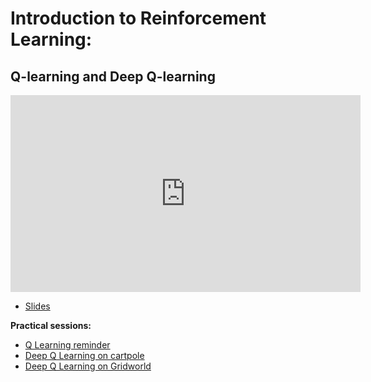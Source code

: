 # Introduction to Reinforcement Learning:
## Q-learning and Deep Q-learning

<iframe width="560" height="315" src="https://www.youtube.com/embed/C6NlqWIHJk8" title="YouTube video player" frameborder="0" allow="accelerometer; autoplay; clipboard-write; encrypted-media; gyroscope; picture-in-picture" allowfullscreen></iframe>

*   [Slides](slides/Introduction_DRL_DeepQLearning.pdf)

**Practical sessions:**

*   [Q Learning reminder](https://github.com/wikistat/AI-Frameworks/tree/master/IntroductionDeepReinforcementLearning/Q_Learning.ipynb)
*   [Deep Q Learning on cartpole](https://github.com/wikistat/AI-Frameworks/tree/master/IntroductionDeepReinforcementLearning/Deep_Q_Learning_CartPole.ipynb)
*   [Deep Q Learning on Gridworld](https://github.com/wikistat/AI-Frameworks/tree/master/IntroductionDeepReinforcementLearning/Deep_Q_Learning_CartPole.ipynb)
